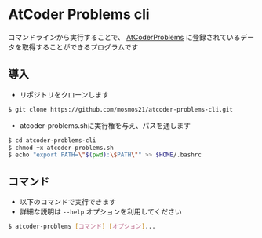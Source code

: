 AtCoder Problems cli
====

コマンドラインから実行することで、
[AtCoderProblems](https://kenkoooo.com/atcoder/)
に登録されているデータを取得することができるプログラムです

## 導入

- リポジトリをクローンします
```bash
$ git clone https://github.com/mosmos21/atcoder-problems-cli.git
```

- atcoder-problems.shに実行権を与え、パスを通します
```bash
$ cd atcoder-problems-cli
$ chmod +x atcoder-problems.sh
$ echo "export PATH=\"$(pwd):\$PATH\"" >> $HOME/.bashrc
```

## コマンド
- 以下のコマンドで実行できます
- 詳細な説明は `--help` オプションを利用してください
```bash
$ atcoder-problems [コマンド] [オプション]...
```
